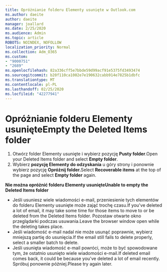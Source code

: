 ```yaml
---
title: Opróżnianie folderu Elementy usunięte w Outlook.com
ms.author: daeite
author: daeite
manager: joallard
ms.date: 2/25/2020
ms.audience: Admin
ms.topic: article
ROBOTS: NOINDEX, NOFOLLOW
localization_priority: Normal
ms.collection: Adm_O365
ms.custom:
- "9000751"
- "2689"
ms.openlocfilehash: 82a336cff5e7bbde59d99acf91e5375fd3493474
ms.sourcegitcommit: b20f110ca1002e7e190632cabb914e7825b1dbfc
ms.translationtype: MT
ms.contentlocale: pl-PL
ms.lasthandoff: 02/25/2020
ms.locfileid: "42277941"
---
```

# <a name="empty-the-deleted-items-folder"></a><span data-ttu-id="8509a-102">Opróżnianie folderu Elementy usunięte</span><span class="sxs-lookup"><span data-stu-id="8509a-102">Empty the Deleted Items folder</span></span>

1. <span data-ttu-id="8509a-103">Otwórz folder Elementy usunięte i wybierz pozycję **Pusty folder**.</span><span class="sxs-lookup"><span data-stu-id="8509a-103">Open your Deleted Items folder and select **Empty folder**.</span></span>
2. <span data-ttu-id="8509a-104">Wybierz **pozycję Elementy do odzyskania** u góry strony i ponownie wybierz pozycję **Opróżnij folder.**</span><span class="sxs-lookup"><span data-stu-id="8509a-104">Select **Recoverable items** at the top of the page and select **Empty folder** again.</span></span>

<span data-ttu-id="8509a-105">**Nie można opróżnić folderu Elementy usunięte**</span><span class="sxs-lookup"><span data-stu-id="8509a-105">**Unable to empty the Deleted Items folder**</span></span>

- <span data-ttu-id="8509a-106">Jeśli usuniesz wiele wiadomości e-mail, przeniesienie tych elementów do folderu Elementy usunięte może zająć trochę czasu.</span><span class="sxs-lookup"><span data-stu-id="8509a-106">If you've deleted a lot of email, it may take some time for those items to move to or be deleted from the Deleted Items folder.</span></span> <span data-ttu-id="8509a-107">Pozostaw otwarte okno przeglądarki podczas usuwania.</span><span class="sxs-lookup"><span data-stu-id="8509a-107">Leave the browser window open while the deleting takes place.</span></span>
- <span data-ttu-id="8509a-108">Jeśli wiadomość e-mail nadal nie może usunąć poprawnie, wybierz mniejszą partię do usunięcia.</span><span class="sxs-lookup"><span data-stu-id="8509a-108">If the email still fails to delete properly, select a smaller batch to delete.</span></span>
- <span data-ttu-id="8509a-109">Jeśli usunięta wiadomość e-mail powróci, może to być spowodowane tym, że ostatnio usunięto wiele wiadomości e-mail.</span><span class="sxs-lookup"><span data-stu-id="8509a-109">If deleted email comes back, it could be because you've deleted a lot of email recently.</span></span> <span data-ttu-id="8509a-110">Spróbuj ponownie później.</span><span class="sxs-lookup"><span data-stu-id="8509a-110">Please try again later.</span></span>